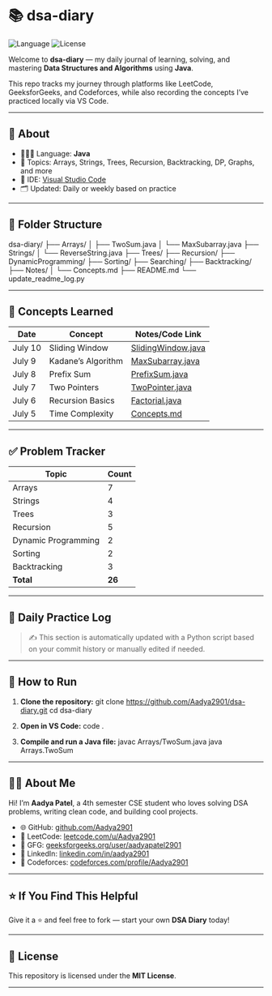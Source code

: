# 📚 dsa-diary

![Language](https://img.shields.io/badge/Language-Java-blue)
![License](https://img.shields.io/badge/License-MIT-green)

Welcome to **dsa-diary** — my daily journal of learning, solving, and mastering **Data Structures and Algorithms** using **Java**.

This repo tracks my journey through platforms like LeetCode, GeeksforGeeks, and Codeforces, while also recording the concepts I’ve practiced locally via VS Code.

---

## 🧠 About

* 👩🏻‍💻 Language: **Java**
* 🧩 Topics: Arrays, Strings, Trees, Recursion, Backtracking, DP, Graphs, and more
* 🔧 IDE: [Visual Studio Code](https://code.visualstudio.com/)
* 🗂️ Updated: Daily or weekly based on practice

---

## 📂 Folder Structure


dsa-diary/
├── Arrays/
│   ├── TwoSum.java
│   └── MaxSubarray.java
├── Strings/
│   └── ReverseString.java
├── Trees/
├── Recursion/
├── DynamicProgramming/
├── Sorting/
├── Searching/
├── Backtracking/
├── Notes/
│   └── Concepts.md
├── README.md
└── update_readme_log.py


---

## 📘 Concepts Learned

<!-- CONCEPTS_START -->

| Date    | Concept            | Notes/Code Link                                    |
| ------- | ------------------ | -------------------------------------------------- |
| July 10 | Sliding Window     | [SlidingWindow.java](./Strings/SlidingWindow.java) |
| July 9  | Kadane’s Algorithm | [MaxSubarray.java](./Arrays/MaxSubarray.java)      |
| July 8  | Prefix Sum         | [PrefixSum.java](./Arrays/PrefixSum.java)          |
| July 7  | Two Pointers       | [TwoPointer.java](./Arrays/TwoPointer.java)        |
| July 6  | Recursion Basics   | [Factorial.java](./Recursion/Factorial.java)       |
| July 5  | Time Complexity    | [Concepts.md](./Notes/Concepts.md#time-complexity) |

<!-- CONCEPTS_END -->

---

## ✅ Problem Tracker

| Topic               | Count  |
| ------------------- | ------ |
| Arrays              | 7      |
| Strings             | 4      |
| Trees               | 3      |
| Recursion           | 5      |
| Dynamic Programming | 2      |
| Sorting             | 2      |
| Backtracking        | 3      |
| **Total**           | **26** |

---

## 📅 Daily Practice Log

<!-- DAILY_LOG_START -->

<!-- DAILY_LOG_END -->

> ✍️ This section is automatically updated with a Python script based on your commit history or manually edited if needed.

---

## 🚀 How to Run

1. **Clone the repository:**
   git clone https://github.com/Aadya2901/dsa-diary.git
   cd dsa-diary


2. **Open in VS Code:**
   code .

3. **Compile and run a Java file:**
   javac Arrays/TwoSum.java
   java Arrays.TwoSum
   

---

## 🙋‍♀️ About Me

Hi! I’m **Aadya Patel**, a 4th semester CSE student who loves solving DSA problems, writing clean code, and building cool projects.

* 🌐 GitHub: [github.com/Aadya2901](https://github.com/Aadya2901)
* 🧠 LeetCode: [leetcode.com/u/Aadya2901](https://leetcode.com/u/Aadya2901/)
* 🌿 GFG: [geeksforgeeks.org/user/aadyapatel2901](https://www.geeksforgeeks.org/user/aadyapatel2901/)
* 🔗 LinkedIn: [linkedin.com/in/aadya2901](https://www.linkedin.com/in/aadya2901/)
* 🏁 Codeforces: [codeforces.com/profile/Aadya2901](https://codeforces.com/profile/Aadya2901)

---

## ⭐ If You Find This Helpful

Give it a ⭐ and feel free to fork — start your own **DSA Diary** today!

---

## 📝 License

This repository is licensed under the **MIT License**.

---
